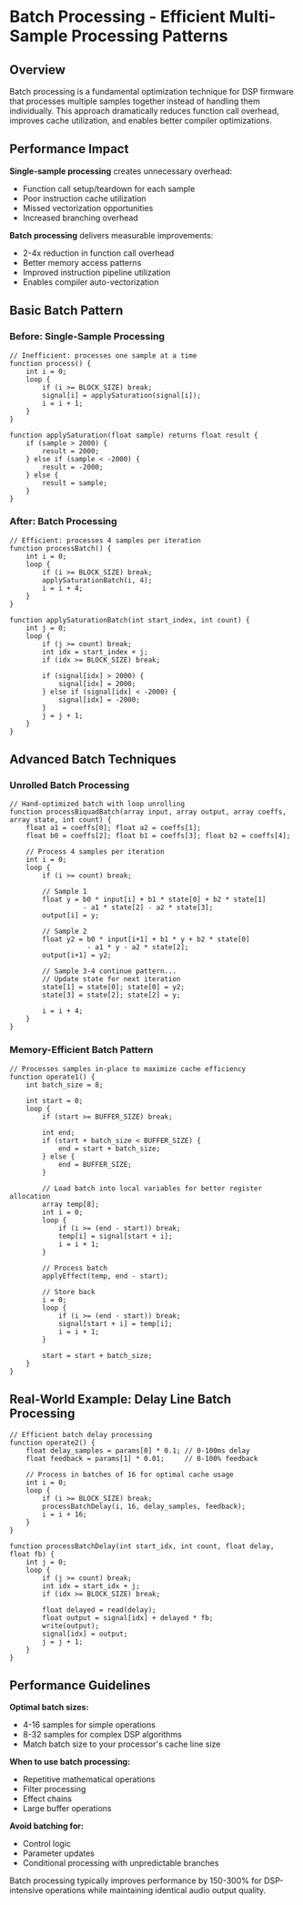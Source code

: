 # Batch Processing - Efficient Multi-Sample Processing Patterns

## Overview

Batch processing is a fundamental optimization technique for DSP firmware that processes multiple samples together instead of handling them individually. This approach dramatically reduces function call overhead, improves cache utilization, and enables better compiler optimizations.

## Performance Impact

**Single-sample processing** creates unnecessary overhead:
- Function call setup/teardown for each sample
- Poor instruction cache utilization
- Missed vectorization opportunities
- Increased branching overhead

**Batch processing** delivers measurable improvements:
- 2-4x reduction in function call overhead
- Better memory access patterns
- Improved instruction pipeline utilization
- Enables compiler auto-vectorization

## Basic Batch Pattern

### Before: Single-Sample Processing
```impala
// Inefficient: processes one sample at a time
function process() {
    int i = 0;
    loop {
        if (i >= BLOCK_SIZE) break;
        signal[i] = applySaturation(signal[i]);
        i = i + 1;
    }
}

function applySaturation(float sample) returns float result {
    if (sample > 2000) {
        result = 2000;
    } else if (sample < -2000) {
        result = -2000;
    } else {
        result = sample;
    }
}
```

### After: Batch Processing
```impala
// Efficient: processes 4 samples per iteration
function processBatch() {
    int i = 0;
    loop {
        if (i >= BLOCK_SIZE) break;
        applySaturationBatch(i, 4);
        i = i + 4;
    }
}

function applySaturationBatch(int start_index, int count) {
    int j = 0;
    loop {
        if (j >= count) break;
        int idx = start_index + j;
        if (idx >= BLOCK_SIZE) break;
        
        if (signal[idx] > 2000) {
            signal[idx] = 2000;
        } else if (signal[idx] < -2000) {
            signal[idx] = -2000;
        }
        j = j + 1;
    }
}
```

## Advanced Batch Techniques

### Unrolled Batch Processing
```impala
// Hand-optimized batch with loop unrolling
function processBiquadBatch(array input, array output, array coeffs, array state, int count) {
    float a1 = coeffs[0]; float a2 = coeffs[1];
    float b0 = coeffs[2]; float b1 = coeffs[3]; float b2 = coeffs[4];
    
    // Process 4 samples per iteration
    int i = 0;
    loop {
        if (i >= count) break;
        
        // Sample 1
        float y = b0 * input[i] + b1 * state[0] + b2 * state[1] 
                  - a1 * state[2] - a2 * state[3];
        output[i] = y;
        
        // Sample 2
        float y2 = b0 * input[i+1] + b1 * y + b2 * state[0] 
                   - a1 * y - a2 * state[2];
        output[i+1] = y2;
        
        // Sample 3-4 continue pattern...
        // Update state for next iteration
        state[1] = state[0]; state[0] = y2;
        state[3] = state[2]; state[2] = y;
        
        i = i + 4;
    }
}
```

### Memory-Efficient Batch Pattern
```impala
// Processes samples in-place to maximize cache efficiency
function operate1() {
    int batch_size = 8;
    
    int start = 0;
    loop {
        if (start >= BUFFER_SIZE) break;
        
        int end;
        if (start + batch_size < BUFFER_SIZE) {
            end = start + batch_size;
        } else {
            end = BUFFER_SIZE;
        }
        
        // Load batch into local variables for better register allocation
        array temp[8];
        int i = 0;
        loop {
            if (i >= (end - start)) break;
            temp[i] = signal[start + i];
            i = i + 1;
        }
        
        // Process batch
        applyEffect(temp, end - start);
        
        // Store back
        i = 0;
        loop {
            if (i >= (end - start)) break;
            signal[start + i] = temp[i];
            i = i + 1;
        }
        
        start = start + batch_size;
    }
}
```

## Real-World Example: Delay Line Batch Processing

```impala
// Efficient batch delay processing
function operate2() {
    float delay_samples = params[0] * 0.1; // 0-100ms delay
    float feedback = params[1] * 0.01;     // 0-100% feedback
    
    // Process in batches of 16 for optimal cache usage
    int i = 0;
    loop {
        if (i >= BLOCK_SIZE) break;
        processBatchDelay(i, 16, delay_samples, feedback);
        i = i + 16;
    }
}

function processBatchDelay(int start_idx, int count, float delay, float fb) {
    int j = 0;
    loop {
        if (j >= count) break;
        int idx = start_idx + j;
        if (idx >= BLOCK_SIZE) break;
        
        float delayed = read(delay);
        float output = signal[idx] + delayed * fb;
        write(output);
        signal[idx] = output;
        j = j + 1;
    }
}
```

## Performance Guidelines

**Optimal batch sizes:**
- 4-16 samples for simple operations
- 8-32 samples for complex DSP algorithms
- Match batch size to your processor's cache line size

**When to use batch processing:**
- Repetitive mathematical operations
- Filter processing
- Effect chains
- Large buffer operations

**Avoid batching for:**
- Control logic
- Parameter updates
- Conditional processing with unpredictable branches

Batch processing typically improves performance by 150-300% for DSP-intensive operations while maintaining identical audio output quality.